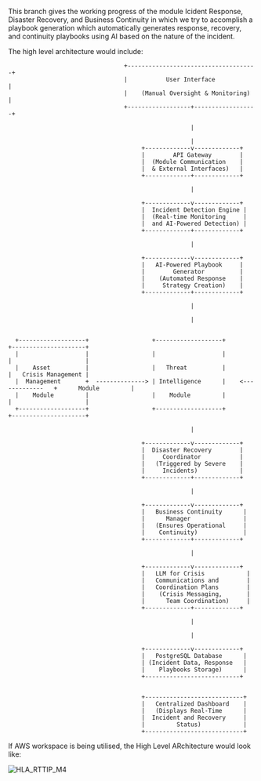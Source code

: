 This branch gives the working progress of the module Icident Response, Disaster Recovery, and Business Continuity in which we try to accomplish a playbook generation which automatically generates response, recovery, and continuity playbooks using AI based on the nature of the incident.

The high level architecture would include:



                                     +-------------------------------------+
                                     |           User Interface            |
                                     |    (Manual Oversight & Monitoring)  |
                                     +------------------+------------------+
                                     
                                                        |
                                                        
                                                        |
                                          +-------------v-------------+
                                          |        API Gateway        |
                                          |  (Module Communication    |
                                          |  & External Interfaces)   |
                                          +-------------+-------------+
                                          
                                                        |
                                                        
                                          +-------------v-------------+
                                          |  Incident Detection Engine |
                                          |  (Real-time Monitoring     |
                                          |  and AI-Powered Detection) |
                                          +-------------+-------------+
                                          
                                                        |
                                                        
                                          +-------------v-------------+
                                          |   AI-Powered Playbook     |
                                          |        Generator          |
                                          |    (Automated Response    |
                                          |     Strategy Creation)    |
                                          +-------------+-------------+
                                          
                                                        |
                                                        
                                                        |
                                                        
                                                        
      +-------------------+                  +-------------------+                     +---------------------+
      |                   |                  |                   |                     |                     |
      |    Asset          |                  |   Threat          |                     |   Crisis Management |
      |  Management       +  --------------> | Intelligence      |    <-------------   +      Module         |
      |    Module         |                  |    Module         |                     |                     |
      +-------------------+                  +-------------------+                     +---------------------+

                                                        |
                                                        
                                          +-------------v-------------+
                                          |  Disaster Recovery        |
                                          |     Coordinator           |
                                          |   (Triggered by Severe    |
                                          |     Incidents)            |
                                          +-------------+-------------+
                                          
                                                        |
                                                        
                                          +-------------v-------------+
                                          |   Business Continuity      |
                                          |      Manager               |
                                          |   (Ensures Operational     |
                                          |    Continuity)             |
                                          +-------------+-------------+
                                          
                                                        |
                                                        
                                          +-------------v-------------+
                                          |   LLM for Crisis            |
                                          |   Communications and        |
                                          |   Coordination Plans        |
                                          |    (Crisis Messaging,       |
                                          |      Team Coordination)     |
                                          +-------------+-------------+
                                          
                                                        |
                                                        
                                                        |
                                                        
                                          +-------------v-------------+
                                          |   PostgreSQL Database      |
                                          | (Incident Data, Response   |
                                          |    Playbooks Storage)      |
                                          +---------------------------+

                                     
                                          +----------------------------+
                                          |   Centralized Dashboard    |
                                          |   (Displays Real-Time      |
                                          |  Incident and Recovery     |
                                          |         Status)            |
                                          +----------------------------+



If AWS workspace is being utilised, the High Level ARchitecture would look like:

![HLA_RTTIP_M4](https://github.com/user-attachments/assets/8e9a3639-ff72-498a-9a6a-b97ff5107268)




